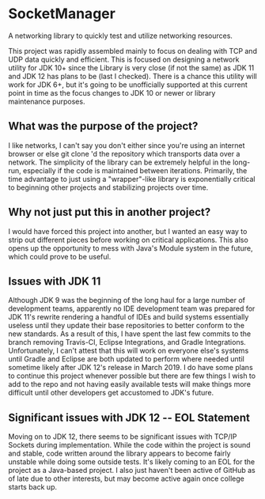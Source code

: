 # SocketManager
A networking library to quickly test and utilize networking resources.

This project was rapidly assembled mainly to focus on dealing with TCP and UDP data quickly and efficient. This is focused on designing a network utility for JDK 10+ since the Library is very close (if not the same) as JDK 11 and JDK 12 has plans to be (last I checked). There is a chance this utility will work for JDK 6+, but it's going to be unofficially supported at this current point in time as the focus changes to JDK 10 or newer or library maintenance purposes.

## What was the purpose of the project?
I like networks, I can't say you don't either since you're using an internet browser or else git clone 'd the repository which transports data over a network. The simplicity of the library can be extremely helpful in the long-run, especially if the code is maintained between iterations. Primarily, the time advantage to just using a "wrapper"-like library is exponentially critical to beginning other projects and stabilizing projects over time.

## Why not just put this in another project?
I would have forced this project into another, but I wanted an easy way to strip out different pieces before working on critical applications. This also opens up the opportunity to mess with Java's Module system in the future, which could prove to be useful.

## Issues with JDK 11
Although JDK 9 was the beginning of the long haul for a large number of development teams, apparently no IDE development team was prepared for JDK 11's rewrite rendering a handful of IDEs and build systems essentially useless until they update their base repositories to better conform to the new standards. As a result of this, I have spent the last few commits to the branch removing Travis-CI, Eclipse Integrations, and Gradle Integrations. Unfortunately, I can't attest that this will work on everyone else's systems until Gradle and Eclipse are both updated to perform where needed until sometime likely after JDK 12's release in March 2019. I do have some plans to continue this project whenever possible but there are few things I wish to add to the repo and not having easily available tests will make things more difficult until other developers get accustomed to JDK's future.

## Significant issues with JDK 12 -- EOL Statement
Moving on to JDK 12, there seems to be significant issues with TCP/IP Sockets during implementation. While the code within the project is sound and stable, code written around the library appears to become fairly unstable while doing some outside tests. It's likely coming to an EOL for the project as a Java-based project. I also just haven't been active of GitHub as of late due to other interests, but may become active again once college starts back up.
